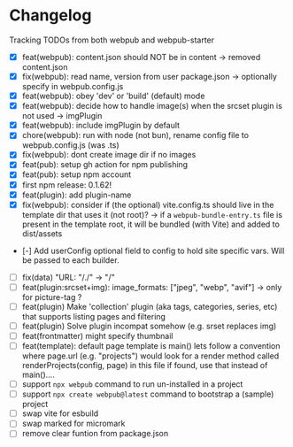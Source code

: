 # Changelog

Tracking TODOs from both webpub and webpub-starter

- [x] feat(webpub): content.json should NOT be in content
      -> removed content.json
- [x] fix(webpub): read name, version from user package.json
      -> optionally specify in webpub.config.js
- [x] feat(webpub): obey 'dev' or 'build' (default) mode
- [x] feat(webpub): decide how to handle image(s) when the srcset plugin is not used
      -> imgPlugin
- [x] feat(webpub): include imgPlugin by default
- [x] chore(webpub): run with node (not bun), rename config file to webpub.config.js (was .ts)
- [x] fix(webpub): dont create image dir if no images
- [x] feat(pub): setup gh action for npm publishing
- [x] feat(pub): setup npm account
- [x] first npm release: 0.1.62!
- [x] feat(plugin): add plugin-name
- [x] fix(webpub): consider if (the optional) vite.config.ts should live in the template dir that uses it (not root)?
      -> if a `webpub-bundle-entry.ts` file is present in the template root, it will be bundled (with Vite) and added to dist/assets

- [-] Add userConfig optional field to config to hold site specific vars. Will be passed to each builder.
- [ ] fix(data) "URL: "/./" -> "/"
- [ ] feat(plugin:srcset+img): image_formats: ["jpeg", "webp", "avif"]
      -> only for picture-tag ?
- [ ] feat(plugin) Make 'collection' plugin (aka tags, categories, series, etc) that supports listing pages and filtering
- [ ] feat(plugin) Solve plugin incompat somehow (e.g. srset replaces img)
- [ ] feat(frontmatter) might specify thumbnail
- [ ] feat(template): default page template is main()
      lets follow a convention where page.url (e.g. "projects") would look for a render method
      called renderProjects(config, page) in this file
      if found, use that instead of main()....
- [ ] support `npx webpub` command to run un-installed in a project
- [ ] support `npx create webpub@latest` command to bootstrap a (sample) project
- [ ] swap vite for esbuild
- [ ] swap marked for micromark
- [ ] remove clear funtion from package.json
